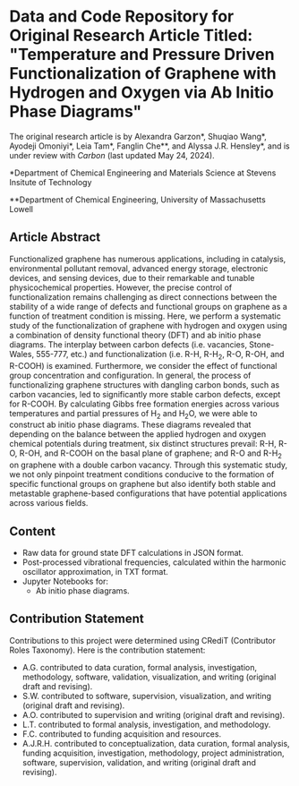 # Data and Code Repository for Original Research Article Titled: "Temperature and Pressure Driven Functionalization of Graphene with Hydrogen and Oxygen via Ab Initio Phase Diagrams"
The original research article is by Alexandra Garzon*, Shuqiao Wang*, Ayodeji Omoniyi*, Leia Tam*, Fanglin Che**, and Alyssa J.R. Hensley*, and is under review with _Carbon_ (last updated May 24, 2024).

*Department of Chemical Engineering and Materials Science at Stevens Insitute of Technology

**Department of Chemical Engineering, University of Massachusetts Lowell

## Article Abstract
Functionalized graphene has numerous applications, including in catalysis, environmental pollutant removal, advanced energy storage, electronic devices, and sensing devices, due to their remarkable and tunable physicochemical properties. However, the precise control of functionalization remains challenging as direct connections between the stability of a wide range of defects and functional groups on graphene as a function of treatment condition is missing. Here, we perform a systematic study of the functionalization of graphene with hydrogen and oxygen using a combination of density functional theory (DFT) and ab initio phase diagrams. The interplay between carbon defects (i.e. vacancies, Stone-Wales, 555-777, etc.) and functionalization (i.e. R-H, R-H<sub>2</sub>, R-O, R-OH, and R-COOH) is examined. Furthermore, we consider the effect of functional group concentration and configuration. In general, the process of functionalizing graphene structures with dangling carbon bonds, such as carbon vacancies, led to significantly more stable carbon defects, except for R-COOH. By calculating Gibbs free formation energies across various temperatures and partial pressures of H<sub>2</sub> and H<sub>2</sub>O, we were able to construct ab initio phase diagrams. These diagrams revealed that depending on the balance between the applied hydrogen and oxygen chemical potentials during treatment, six distinct structures prevail: R-H, R-O, R-OH, and R-COOH on the basal plane of graphene; and R-O and R-H<sub>2</sub> on graphene with a double carbon vacancy. Through this systematic study, we not only pinpoint treatment conditions conducive to the formation of specific functional groups on graphene but also identify both stable and metastable graphene-based configurations that have potential applications across various fields.

## Content
- Raw data for ground state DFT calculations in JSON format.
- Post-processed vibrational frequencies, calculated within the harmonic oscillator approximation, in TXT format.
- Jupyter Notebooks for:
  - Ab initio phase diagrams.

## Contribution Statement
Contributions to this project were determined using CRediT (Contributor Roles Taxonomy). Here is the contribution statement:
- A.G. contributed to data curation, formal analysis, investigation, methodology, software, validation, visualization, and writing (original draft and revising).
- S.W. contributed to software, supervision, visualization, and writing (original draft and revising).
- A.O. contributed to supervision and writing (original draft and revising).
- L.T. contributed to formal analysis, investigation, and methodology.
- F.C. contributed to funding acquisition and resources.
- A.J.R.H. contributed to conceptualization, data curation, formal analysis, funding acquisition, investigation, methodology, project administration, software, supervision, validation, and writing (original draft and revising).

